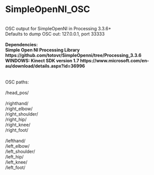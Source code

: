# SimpleOpenNI_OSC
<br>
OSC output for SimpleOpenNI in Processing 3.3.6+ <br>
Defaults to dump OSC out: 127.0.0.1, port 33333 <br>
<br>
<b>Dependencies:<br> 
Simple Open NI Processing Library https://github.com/totovr/SimpleOpenni/tree/Processing_3.3.6 <br>
WINDOWS: Kinect SDK version 1.7 https://www.microsoft.com/en-au/download/details.aspx?id=36996 </b></br> 
<br>
<br>
OSC paths:<br>
<br>
/head_pos/<br>
<br>
/righthand/<br>
/right_elbow/<br>
/right_shoulder/<br>
/right_hip/<br>
/right_knee/<br>
/right_foot/<br>
<br>
/lefthand/<br>
/left_elbow/<br>
/left_shoulder/<br>
/left_hip/<br>
/left_knee/<br>
/left_foot/<br>
